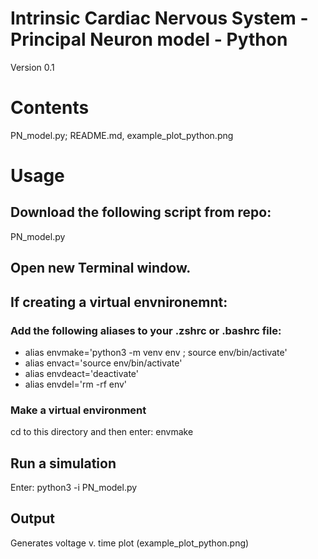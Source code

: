 # Intrinsic Cardiac Nervous System - Principal Neuron model - Python
Version 0.1

# Contents
PN_model.py; README.md, example_plot_python.png

# Usage
## Download the following script from repo: 
PN_model.py
  
## Open new Terminal window.

## If creating a virtual envnironemnt:
### Add the following aliases to your .zshrc or .bashrc file:
* alias envmake='python3 -m venv env ; source env/bin/activate'
* alias envact='source env/bin/activate'
* alias envdeact='deactivate'
* alias envdel='rm -rf env'

### Make a virtual environment
cd to this directory and then enter:
envmake

## Run a simulation
Enter:
python3 -i PN_model.py

## Output
Generates voltage v. time plot (example_plot_python.png)

